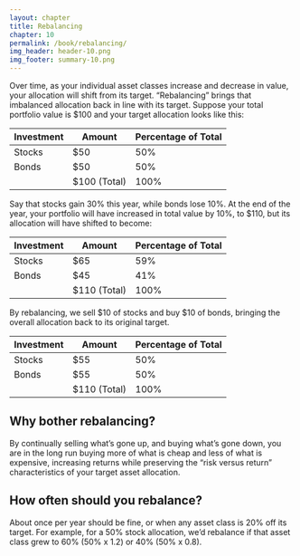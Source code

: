 ```yaml
---
layout: chapter
title: Rebalancing
chapter: 10
permalink: /book/rebalancing/
img_header: header-10.png
img_footer: summary-10.png
---
```


Over time, as your individual asset classes increase and decrease in value, your allocation will shift from its target. “Rebalancing” brings that imbalanced allocation back in line with its target. Suppose your total portfolio value is $100 and your target allocation looks like this:

| Investment | Amount       | Percentage of Total |
|------------|--------------|---------------------|
| Stocks     | $50          | 50%                 |
| Bonds      | $50          | 50%                 |
|            | $100 (Total) | 100%                |

Say that stocks gain 30% this year, while bonds lose 10%. At the end of the year, your portfolio will have increased in total value by 10%, to $110, but its allocation will have shifted to become:

| Investment | Amount       | Percentage of Total |
|------------|--------------|---------------------|
| Stocks     | $65          | 59%                 |
| Bonds      | $45          | 41%                 |
|            | $110 (Total) | 100%                |

By rebalancing, we sell $10 of stocks and buy $10 of bonds, bringing the overall allocation back to its original target.

| Investment | Amount       | Percentage of Total |
|------------|--------------|---------------------|
| Stocks     | $55          | 50%                 |
| Bonds      | $55          | 50%                 |
|            | $110 (Total) | 100%                |

## Why bother rebalancing?

By continually selling what’s gone up, and buying what’s gone down, you are in the long run buying more of what is cheap and less of what is expensive, increasing returns while preserving the “risk versus return” characteristics of your target asset allocation.

## How often should you rebalance?

About once per year should be fine, or when any asset class is 20% off its target. For example, for a 50% stock allocation, we’d rebalance if that asset class grew to 60% (50% x 1.2) or 40% (50% x 0.8).